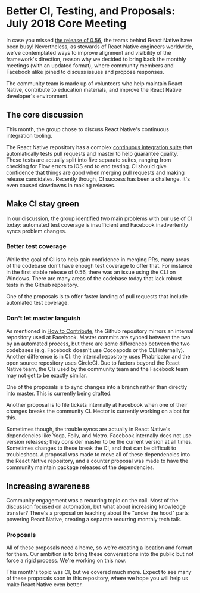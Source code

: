 # Better CI, Testing, and Proposals: July 2018 Core Meeting

In case you missed [the release of 0.56](http://facebook.github.io/react-native/blog/2018/07/04/releasing-react-native-056), the teams behind React Native have been busy! Nevertheless, as stewards of React Native engineers worldwide, we've contemplated ways to improve alignment and visibility of the framework's direction, reason why we decided to bring back the monthly meetings (with an updated format), where community members and Facebook alike joined to discuss issues and propose responses.

The community team is made up of volunteers who help maintain React Native, contribute to education materials, and improve the React Native developer's environment.

## The core discussion

This month, the group chose to discuss React Native's continuous integration tooling.

The React Native repository has a complex [continuous integration suite](https://circleci.com/gh/facebook/react-native) that automatically tests pull requests and master to help guarantee quality. These tests are actually split into five separate suites, ranging from checking for Flow errors to iOS end to end testing. CI should give confidence that things are good when merging pull requests and making release candidates. Recently though, CI success has been a challenge. It's even caused slowdowns in making releases.

## Make CI stay green

In our discussion, the group identified two main problems with our use of CI today: automated test coverage is insufficient and Facebook inadvertently syncs problem changes.

### Better test coverage

While the goal of CI is to help gain confidence in merging PRs, many areas of the codebase don't have enough test coverage to offer that. For instance in the first stable release of 0.56, there was an issue using the CLI on Windows. There are many areas of the codebase today that lack robust tests in the Github repository.

One of the proposals is to offer faster landing of pull requests that include automated test coverage.

### Don't let master languish

As mentioned in [How to Contribute](https://facebook.github.io/react-native/docs/contributing#our-development-process), the Github repository mirrors an internal repository used at Facebook. Master commits are synced between the two by an automated process, but there are some differences between the two codebases (e.g. Facebook doesn't use Cocoapods or the CLI internally). Another difference is in CI: the internal repository uses Phabricator and the open source repository uses CircleCI. Due to factors beyond the React Native team, the CIs used by the community team and the Facebook team may not get to be exactly similar.

One of the proposals is to sync changes into a branch rather than directly into master. This is currently being drafted.

Another proposal is to file tickets internally at Facebook when one of their changes breaks the community CI. Hector is currently working on a bot for this.

Sometimes though, the trouble syncs are actually in React Native's dependencies like Yoga, Folly, and Metro. Facebook internally does not use version releases; they consider master to be the current version at all times. Sometimes changes to these break the CI, and that can be difficult to troubleshoot. A proposal was made to move all of these dependencies into the React Native repository, and a counter proposal was made to have the community maintain package releases of the dependencies.

## Increasing awareness

Community engagement was a recurring topic on the call. Most of the discussion focused on automation, but what about increasing knowledge transfer? There's a proposal on teaching about the "under the hood" parts powering React Native, creating a separate recurring monthly tech talk.

### Proposals

All of these proposals need a home, so we're creating a location and format for them. Our ambition is to bring these conversations into the public but not force a rigid process. We're working on this now.

This month's topic was CI, but we covered much more. Expect to see many of these proposals soon in this repository, where we hope you will help us make React Native even better.
